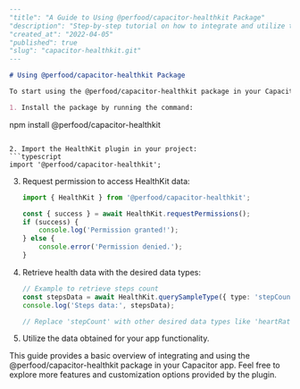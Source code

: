 ```markdown
---
"title": "A Guide to Using @perfood/capacitor-healthkit Package"
"description": "Step-by-step tutorial on how to integrate and utilize the @perfood/capacitor-healthkit package in your Capacitor app."
"created_at": "2022-04-05"
"published": true
"slug": "capacitor-healthkit.git"
---

# Using @perfood/capacitor-healthkit Package

To start using the @perfood/capacitor-healthkit package in your Capacitor app, follow these steps:

1. Install the package by running the command:
   ```
   npm install @perfood/capacitor-healthkit
   ```

2. Import the HealthKit plugin in your project:
   ```typescript
   import '@perfood/capacitor-healthkit';
   ```

3. Request permission to access HealthKit data:
   ```typescript
   import { HealthKit } from '@perfood/capacitor-healthkit';

   const { success } = await HealthKit.requestPermissions();
   if (success) {
       console.log('Permission granted!');
   } else {
       console.error('Permission denied.');
   }
   ```

4. Retrieve health data with the desired data types:
   ```typescript
   // Example to retrieve steps count
   const stepsData = await HealthKit.querySampleType({ type: 'stepCount' });
   console.log('Steps data:', stepsData);

   // Replace 'stepCount' with other desired data types like 'heartRate', 'weight', etc.
   ```

5. Utilize the data obtained for your app functionality.

This guide provides a basic overview of integrating and using the @perfood/capacitor-healthkit package in your Capacitor app. Feel free to explore more features and customization options provided by the plugin.
```
```